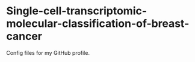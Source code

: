 # Single-cell-transcriptomic-molecular-classification-of-breast-cancer
Config files for my GitHub profile.
